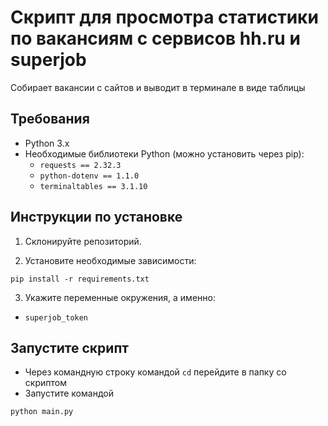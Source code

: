 # Скрипт для просмотра статистики по вакансиям с сервисов hh.ru и superjob
Собирает вакансии с сайтов и выводит в терминале в виде таблицы


## Требования
- Python 3.x
- Необходимые библиотеки Python (можно установить через pip):
  - `requests == 2.32.3 `
  - `python-dotenv == 1.1.0 `
  - `terminaltables == 3.1.10`

## Инструкции по установке
1. Склонируйте репозиторий.


2. Установите необходимые зависимости:
```
pip install -r requirements.txt
```


3. Укажите переменные окружения, а именно: 
- `superjob_token`

## Запустите скрипт
- Через командную строку командой `cd` перейдите в папку со скриптом
- Запустите командой 
```
python main.py
```
